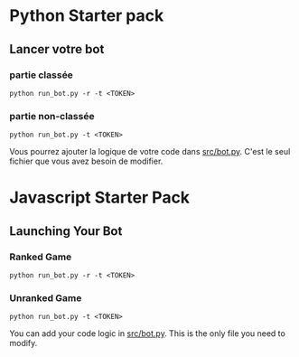 # Python Starter pack


## Lancer votre bot

### partie classée
```
python run_bot.py -r -t <TOKEN>
```

### partie non-classée
```
python run_bot.py -t <TOKEN>
```

Vous pourrez ajouter la logique de votre code dans [src/bot.py](src/bot.py). C'est le seul fichier que vous avez besoin de modifier.


# Javascript Starter Pack

## Launching Your Bot

### Ranked Game

```
python run_bot.py -r -t <TOKEN>
```

### Unranked Game

```
python run_bot.py -t <TOKEN>
```

You can add your code logic in [src/bot.py](src/bot.py). This is the only file you need to modify.
